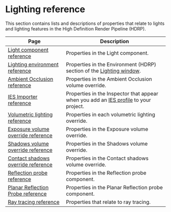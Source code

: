 # Lighting reference

This section contains lists and descriptions of properties that relate to lights and lighting features in the High Definition Render Pipeline (HDRP).

| Page | Description |
| - | - |
|[Light component reference](reference-light-component.md)|Properties in the Light component.|
|[Lighting environment reference](reference-lighting-environment.md)|Properties in the Environment (HDRP) section of the [Lighting window](https://docs.unity3d.com/Manual/lighting-window.html).|
|[Ambient Occlusion reference](reference-ambient-occlusion.md)|Properties in the Ambient Occlusion volume override.|
|[IES Importer reference](IES-Importer.md)|Properties in the Inspector that appear when you add an [IES profile](IES-Profile.md) to your project.|
|[Volumetric lighting reference](reference-volumetric-lighting.md)|Properties in each volumetric lighting override.|
|[Exposure volume override reference](reference-override-exposure.md)|Properties in the Exposure volume override.|
|[Shadows volume override reference](reference-shadows-volume-override.md)|Properties in the Shadows volume override.|
|[Contact shadows override reference](reference-contact-shadows-override.md)|Properties in the Contact shadows volume override.|
|[Reflection probe reference](Reflection-Probe.md)|Properties in the Reflection probe component.|
|[Planar Reflection Probe reference](Planar-Reflection-Probe.md)|Properties in the Planar Reflection probe component.|
|[Ray tracing reference](reference-ray-tracing.md)|Properties that relate to ray tracing.|

